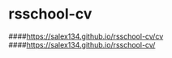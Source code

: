 # rsschool-cv
####https://salex134.github.io/rsschool-cv/cv
####https://salex134.github.io/rsschool-cv/
